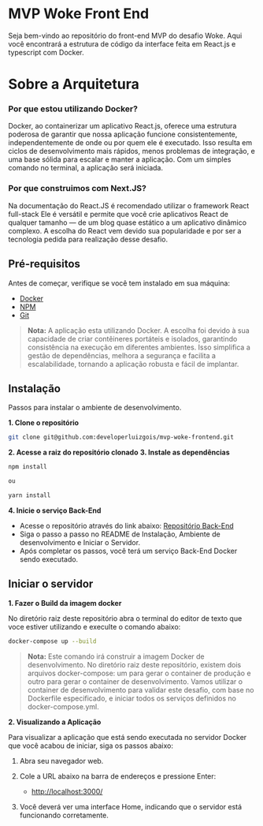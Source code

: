 # MVP Woke Front End

Seja bem-vindo ao repositório do front-end MVP do desafio Woke. Aqui você encontrará a estrutura de código da interface feita em React.js e typescript com Docker.

# Sobre a Arquitetura

### Por que estou utilizando Docker?

Docker, ao containerizar um aplicativo React.js, oferece uma estrutura poderosa de garantir que nossa aplicação funcione consistentemente, independentemente de onde ou por quem ele é executado. Isso resulta em ciclos de desenvolvimento mais rápidos, menos problemas de integração, e uma base sólida para escalar e manter a aplicação. Com um simples comando no terminal, a aplicação será iniciada.

### Por que construimos com Next.JS?

Na documentação do React.JS é recomendado utilizar o framework React full-stack Ele é versátil e permite que você crie aplicativos React de qualquer tamanho — de um blog quase estático a um aplicativo dinâmico complexo. A escolha do React vem devido sua popularidade e por ser a tecnologia pedida para realização desse desafio.

## Pré-requisitos

Antes de começar, verifique se você tem instalado em sua máquina:
- [Docker](https://www.docker.com/get-started)
- [NPM](https://docs.npmjs.com/downloading-and-installing-node-js-and-npm)
- [Git](https://git-scm.com/)

> **Nota:** A aplicação esta utilizando Docker. A escolha foi devido à sua capacidade de criar contêineres portáteis e isolados, garantindo consistência na execução em diferentes ambientes. Isso simplifica a gestão de dependências, melhora a segurança e facilita a escalabilidade, tornando a aplicação robusta e fácil de implantar.

## Instalação

Passos para instalar o ambiente de desenvolvimento.

**1. Clone o repositório**

```bash
git clone git@github.com:developerluizgois/mvp-woke-frontend.git
```
**2. Acesse a raiz do repositório clonado**
**3. Instale as dependências**
```bash
npm install

ou

yarn install
```
**4. Inicie o serviço Back-End**
* Acesse o repositório através do link abaixo:
[Repositório Back-End](https://github.com/developerluizgois/mvp-woke-backend)
* Siga o passo a passo no README de Instalação, Ambiente de desenvolvimento e Iniciar o Servidor.
* Após completar os passos, você terá um serviço Back-End Docker sendo executado.

## Iniciar o servidor

**1. Fazer o Build da imagem docker**

No diretório raiz deste repositório abra o terminal do editor de texto que voce estiver utilizando e execulte o comando abaixo:

```bash
docker-compose up --build
```

> **Nota:** Este comando irá construir a imagem Docker de desenvolvimento. No diretório raiz deste repositório, existem dois arquivos docker-compose: um para gerar o container de produção e outro para gerar o container de desenvolvimento. Vamos utilizar o container de desenvolvimento para validar este desafio, com base no Dockerfile especificado, e iniciar todos os serviços definidos no docker-compose.yml.

**2. Visualizando a Aplicação**

Para visualizar a aplicação que está sendo executada no servidor Docker que você acabou de iniciar, siga os passos abaixo:

1. Abra seu navegador web.
2. Cole a URL abaixo na barra de endereços e pressione Enter:

   - [http://localhost:3000/](http://localhost:3000/)

3. Você deverá ver uma interface Home, indicando que o servidor está funcionando corretamente.
